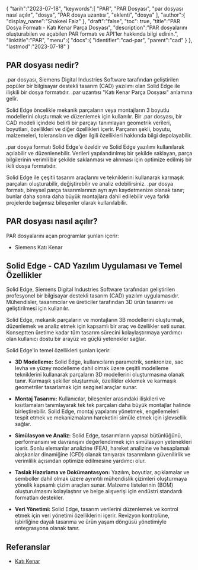 {
"tarih":"2023-07-18",
   "keywords":[
"PAR",
"PAR Dosyası",
"par dosyası nasıl açılır",
"dosya",
"PAR dosya uzantısı",
"eklenti",
"dosya"
],
   "author":{
"display_name":"Shakeel Faiz"
},
"draft":"false",
"toc": true,
"title":"PAR Dosya Formatı - Katı Kenar Parça Dosyası",
   "description":"PAR dosyalarını oluşturabilen ve açabilen PAR formatı ve API'ler hakkında bilgi edinin.",
"linktitle":"PAR",
   "menu":{
      "docs":{
         "identifier":"cad-par",
         "parent":"cad"
}
},
"lastmod":"2023-07-18"
}

## PAR dosyası nedir?

.par dosyası, Siemens Digital Industries Software tarafından geliştirilen popüler bir bilgisayar destekli tasarım (CAD) yazılımı olan Solid Edge ile ilişkili bir dosya formatıdır. .par uzantısı "Katı Kenar Parça Dosyası" anlamına gelir.

Solid Edge öncelikle mekanik parçaların veya montajların 3 boyutlu modellerini oluşturmak ve düzenlemek için kullanılır. Bir .par dosyası, bir CAD modeli içindeki belirli bir parçayı tanımlayan geometrik verileri, boyutları, özellikleri ve diğer özellikleri içerir. Parçanın şekli, boyutu, malzemeleri, toleransları ve diğer ilgili özellikleri hakkında bilgi depolayabilir.

.par dosya formatı Solid Edge'e özeldir ve Solid Edge yazılımı kullanılarak açılabilir ve düzenlenebilir. Verileri yapılandırılmış bir şekilde saklayan, parça bilgilerinin verimli bir şekilde saklanması ve alınması için optimize edilmiş bir ikili dosya formatıdır.

Solid Edge ile çeşitli tasarım araçlarını ve tekniklerini kullanarak karmaşık parçaları oluşturabilir, değiştirebilir ve analiz edebilirsiniz. .par dosya formatı, bireysel parça tasarımlarınızı ayrı ayrı kaydetmenize olanak tanır; bunlar daha sonra daha büyük montajlara dahil edilebilir veya farklı projelerde bağımsız bileşenler olarak kullanılabilir.

## PAR dosyası nasıl açılır?

PAR dosyalarını açan programlar şunları içerir:

- Siemens Katı Kenar

## Solid Edge - CAD Yazılım Uygulaması ve Temel Özellikler

Solid Edge, Siemens Digital Industries Software tarafından geliştirilen profesyonel bir bilgisayar destekli tasarım (CAD) yazılım uygulamasıdır. Mühendisler, tasarımcılar ve üreticiler tarafından 3D ürün tasarımı ve geliştirilmesi için kullanılır.

Solid Edge, mekanik parçaların ve montajların 3B modellerini oluşturmak, düzenlemek ve analiz etmek için kapsamlı bir araç ve özellikler seti sunar. Konseptten üretime kadar tüm tasarım sürecini kolaylaştırmaya yardımcı olan kullanıcı dostu bir arayüz ve güçlü yetenekler sağlar.

Solid Edge'in temel özellikleri şunları içerir:

- **3D Modelleme:** Solid Edge, kullanıcıların parametrik, senkronize, sac levha ve yüzey modelleme dahil olmak üzere çeşitli modelleme tekniklerini kullanarak parçaların 3D modellerini oluşturmasına olanak tanır. Karmaşık şekiller oluşturmak, özellikler eklemek ve karmaşık geometriler tasarlamak için sezgisel araçlar sunar.

- **Montaj Tasarımı:** Kullanıcılar, bileşenler arasındaki ilişkileri ve kısıtlamaları tanımlayarak tek tek parçaları daha büyük montajlar halinde birleştirebilir. Solid Edge, montaj yapılarını yönetmek, engellemeleri tespit etmek ve mekanizmaların hareketini simüle etmek için işlevsellik sağlar.

- **Simülasyon ve Analiz:** Solid Edge, tasarımların yapısal bütünlüğünü, performansını ve davranışını değerlendirmek için simülasyon yetenekleri içerir. Sonlu elemanlar analizine (FEA), hareket analizine ve hesaplamalı akışkanlar dinamiğine (CFD) olanak tanıyarak tasarımların güvenilirlik ve verimlilik açısından optimize edilmesine yardımcı olur.

- **Taslak Hazırlama ve Dokümantasyon:** Yazılım, boyutlar, açıklamalar ve semboller dahil olmak üzere ayrıntılı mühendislik çizimleri oluşturmaya yönelik kapsamlı çizim araçları sunar. Malzeme listelerinin (BOM) oluşturulmasını kolaylaştırır ve belge alışverişi için endüstri standardı formatları destekler.

- **Veri Yönetimi:** Solid Edge, tasarım verilerini düzenlemek ve kontrol etmek için veri yönetimi özelliklerini içerir. Revizyon kontrolüne, işbirliğine dayalı tasarıma ve ürün yaşam döngüsü yönetimiyle entegrasyona olanak tanır.

## Referanslar
* [Katı Kenar](https://en.wikipedia.org/wiki/Solid_Edge)

